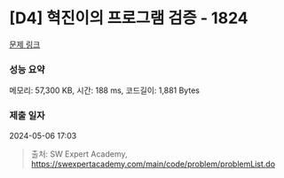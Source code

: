 # [D4] 혁진이의 프로그램 검증 - 1824 

[문제 링크](https://swexpertacademy.com/main/code/problem/problemDetail.do?contestProbId=AV4yLUiKDUoDFAUx) 

### 성능 요약

메모리: 57,300 KB, 시간: 188 ms, 코드길이: 1,881 Bytes

### 제출 일자

2024-05-06 17:03



> 출처: SW Expert Academy, https://swexpertacademy.com/main/code/problem/problemList.do